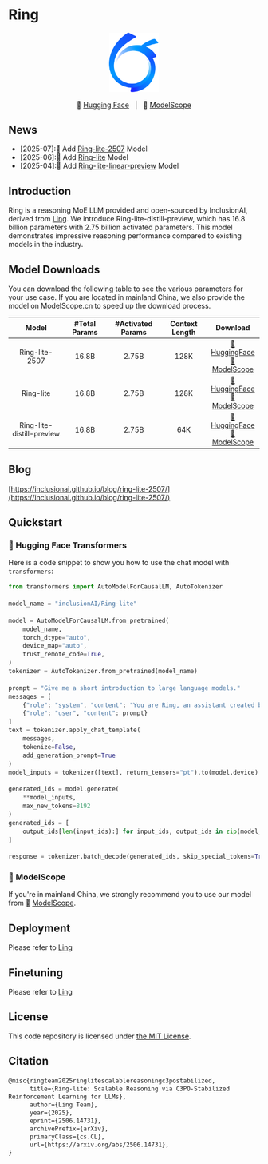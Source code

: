 # Ring

<p align="center">
    <img src="./figures/ant-bailing.png" width="100"/>
<p>

<p align="center">
          🤗 <a href="https://huggingface.co/inclusionAI">Hugging Face</a>&nbsp&nbsp | &nbsp&nbsp🤖 <a href="https://modelscope.cn/organization/inclusionAI">ModelScope</a>

## News
* [2025-07]:🎉 Add [Ring-lite-2507](https://huggingface.co/inclusionAI/Ring-lite-2507) Model
* [2025-06]:🎉 Add [Ring-lite](https://huggingface.co/inclusionAI/Ring-lite) Model
* [2025-04]:🎉 Add [Ring-lite-linear-preview](hybrid_linear) Model

## Introduction

Ring is a reasoning MoE LLM provided and open-sourced by InclusionAI, derived from [Ling](https://github.com/inclusionAI/Ling). We introduce Ring-lite-distill-preview, which has 16.8 billion parameters with 2.75 billion activated parameters. This model demonstrates impressive reasoning performance compared to existing models in the industry.


## Model Downloads

You can download the following table to see the various parameters for your use case. If you are located in mainland China, we also provide the model on ModelScope.cn to speed up the download process.

<div align="center">

|      **Model**       | **#Total Params** | **#Activated Params** | **Context Length** |                                                                        **Download**                                                                        |
| :------------------: | :---------------: | :-------------------: | :----------------: | :--------------------------------------------------------------------------------------------------------------------------------------------------------: |
|    Ring-lite-2507    |       16.8B       |         2.75B         |        128K         |     [🤗 HuggingFace](https://huggingface.co/inclusionAI/Ring-lite-2507) <br>[🤖 ModelScope](https://modelscope.cn/models/inclusionAI/Ring-lite-2507)     |
|    Ring-lite    |       16.8B       |         2.75B         |        128K         |     [🤗 HuggingFace](https://huggingface.co/inclusionAI/Ring-lite) <br>[🤖 ModelScope](https://modelscope.cn/models/inclusionAI/Ring-lite)     |
|    Ring-lite-distill-preview    |       16.8B       |         2.75B         |        64K         |     [🤗 HuggingFace](https://huggingface.co/inclusionAI/Ring-lite-distill-preview) <br>[🤖 ModelScope](https://modelscope.cn/models/inclusionAI/Ring-lite-distill-preview)     |


</div>

## Blog
[https://inclusionai.github.io/blog/ring-lite-2507/](https://inclusionai.github.io/blog/ring-lite-2507/)

## Quickstart

### 🤗 Hugging Face Transformers

Here is a code snippet to show you how to use the chat model with `transformers`:

```python
from transformers import AutoModelForCausalLM, AutoTokenizer

model_name = "inclusionAI/Ring-lite"

model = AutoModelForCausalLM.from_pretrained(
    model_name,
    torch_dtype="auto",
    device_map="auto",
    trust_remote_code=True,
)
tokenizer = AutoTokenizer.from_pretrained(model_name)

prompt = "Give me a short introduction to large language models."
messages = [
    {"role": "system", "content": "You are Ring, an assistant created by inclusionAI"},
    {"role": "user", "content": prompt}
]
text = tokenizer.apply_chat_template(
    messages,
    tokenize=False,
    add_generation_prompt=True
)
model_inputs = tokenizer([text], return_tensors="pt").to(model.device)

generated_ids = model.generate(
    **model_inputs,
    max_new_tokens=8192
)
generated_ids = [
    output_ids[len(input_ids):] for input_ids, output_ids in zip(model_inputs.input_ids, generated_ids)
]

response = tokenizer.batch_decode(generated_ids, skip_special_tokens=True)[0]
```

### 🤖 ModelScope

If you're in mainland China, we strongly recommend you to use our model from 🤖 <a href="https://modelscope.cn/organization/inclusionAI">ModelScope</a>.

## Deployment
Please refer to [Ling](https://github.com/inclusionAI/Ling)

## Finetuning
Please refer to [Ling](https://github.com/inclusionAI/Ling)


## License

This code repository is licensed under [the MIT License](https://github.com/inclusionAI/Ring/blob/master/LICENSE).

## Citation

```
@misc{ringteam2025ringlitescalablereasoningc3postabilized,
      title={Ring-lite: Scalable Reasoning via C3PO-Stabilized Reinforcement Learning for LLMs}, 
      author={Ling Team},
      year={2025},
      eprint={2506.14731},
      archivePrefix={arXiv},
      primaryClass={cs.CL},
      url={https://arxiv.org/abs/2506.14731}, 
}
```
